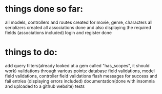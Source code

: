 # things done so far: 
all models, controllers and routes created for movie, genre, characters
all serializers created
all associations done and also displaying the required fields (associations included)
login and register done


# things to do: 

add query filters(already looked at a gem called "has_scopes", it should work)
validations through various points: database field validations, model field validations, controller field validations
flash messages for success and fail entries (displaying errors included)
documentation(done with insomnia and uploaded to a github website)
tests 
